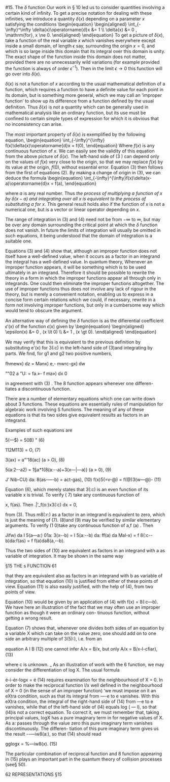 #15. The $\delta$ function
Our work in § 10 led us to consider quantities involving a certain kind of inﬁnity. To get a precise notation for dealing with these infinities, we introduce a quantity $\delta(x)$ depending on a parameter $x$ satisfying the conditions
\begin{equation}
\begin{aligned}
    \int_{-\infty}^\infty \delta(x)\operatorname{d}x &= 1 \\\\
        \delta(x) &= 0 \, \mathrm{for}\, x \ne 0.
\end{aligned}
\end{equation}
To get a picture of $\delta(x)$, take a function of the real variable $x$ which vanishes everywhere except inside a small domain, of length $\epsilon$ say,
surrounding the origin $x = 0$, and which is so large inside this domain that its integral over this domain is unity. The exact shape of the function inside this domain does not matter, provided there are no unnecessarily wild variations (for example provided the function is always of order $\epsilon^{-1}$). Then in the limit $\epsilon \rightarrow 0$ this function will go
over into $\delta(x)$.

$\delta(x)$ is not a function of $x$ according to the usual mathematical definition of a function, which requires a function to have a deﬁnite value for each point in its domain, but is something more general, which we may call an ‘improper function’ to show up its difference from a function deﬁned by the usual deﬁnition. Thus $\delta(x)$ is not a quantity which can be generally used in mathematical analysis like an ordinary function, but its use must be conﬁned to certain simple types of expression for which it is obvious that no inconsistency can arise.

The most important property of $\delta(x)$ is exempliﬁed by the following equation,
\begin{equation}
\int\_{-\infty}^{\infty} f(x)\delta(x)\operatorname{d}x = f(0),
\end{equation}
Where $f(x)$ is any continuous function of $x$. We can easily see the validity of this equation from the above picture of $\delta(x)$. The left-hand side of (3 ) can depend only on the values of $f(x)$ very close to the origin, so that we may replace $f(x)$ by its value at the origin, $f(0)$, without essential error. Equation (3) then follows from the first of equations (2). By making a change of origin in (3), we can deduce the formula
\begin{equation}
\int\_{-\infty}^{\infty}f(x)\delta(x-a)\operatorname{d}x = f(a),
\end{equation}

where $a$ is any real number. Thus *the process of multiplying a function
of x by $\delta(x-a)$ and integrating over all x is equivalent to the process of substituting a for x*. This general result holds also if the function of $x$ is not a numerical one, but is a vector or linear operator depending on $x$.

The range of integration in (3) and (4) need not be from $-\infty$ to $\infty$, but may be over any domain surrounding the critical point at which the $\delta$ function does not vanish. In future the limits of integration will usually be omitted in such equations, it being understood that the domain of integration is a suitable one.

Equations (3) and (4) show that, although an improper function does not itself have a well-defined value, when it occurs as a factor in an integrand the integral has a well-defined value. In quantum theory, Whenever an improper function appears, it will be something which is to be used ultimately in an integrand. Therefore it should be possible to rewrite the theory in a form in which the improper functions appear all through only in integrands. One could then eliminate the improper functions altogether. The use of improper functions thus does not involve any lack of rigour in the theory, but is merely a convenient notation, enabling us to express in a concise form certain relations which we could, if necessary, rewrite in a form not involving improper functions, but only in a cumbersome way which would tend to obscure the argument.

An alternative way of defining the $\delta$ function is as the diﬁerential
coefficient $\epsilon'(x)$ of the function $\epsilon(x)$ given by
\begin{equation}
\begin{aligned}
    \epsilon(x) &= 0 \, (x \lt 0) \\\\
                &= 1 \, (x \gt 0).
\end{aligned}
\end{equation}


We may verify that this is equivalent to the previous deﬁnition by
substituting e'(x) for 3(:c) in the left-hand side of (3)and integrating
by parts. We ﬁnd, for g1 and g2 two positive numbers,

fhmewx) dz = Manx) e,- mwrc-gx) dw

""02 a "U:
= fa.»- f ma») dx
0

in agreement with (3) . The 8 function appears whenever one differen-
tiates a discontinuous function.

There are a number of elementary equations which one can write
down about 3 functions. These equations are essentially rules of
manipulation for algebraic work involving S functions. The meaning
of any of these equations is that its two sides give equivalent results
as factors in an integrand.

Examples of such equations are

5(—$) = 50B) " (6)

112M113) = O, (7)

3(ax) = a"'18(ac) (a > O), (8)

5(a:2--a2) = 1§a*1{8(a:--a)+3(x—|—a)} (a > 0), (9)

J‘ Nib-CU) da: 8(as-—-b) = act-gas), (10)
f(x)5(=v-@) = f(@)3(w—@)- (11)

Equation (6), which merely states that 3(:c) is an even function of its
variable x is trivial. To verify ( 7) take any continuous function of

x, f(as). Then
.|‘_f(o:)x3(:c) dx = 0,

from (3). Thus m8(:r:) as a factor in an integrand is equivalent to
zero, which is just the meaning of (7). (8)and (9) may be verified
by similar elementary arguments. To verify (1 0)take any continuous
function of a,f (a) . Then

Jifw) da I 5(a—a:) 01a: 3(x--b) = I 5(a:--b) da: ff(a) da Mal-x)
= f 8(:c--b)da:f(as) = f f(a)da8(a,--b).

Thus the two sides of (10) are equivalent as factors in an integrand
with a as variable of integration. It may be shown in the same way

§15 THE s FUNCTION 61

that they are equivalent also as factors in an integrand with b as
variable of integration, so that equation (10) is justified from either
of these points of view. Equation (11) is also easily justified, with
the help of (4), from two points of view.

Equation (10) would be given by an application of (4) with
f(x) = 8(:c—b). We have here an illustration of the fact that we may
often use an improper function as though it were an ordinary con-
tinuous function, without getting a wrong result.

Equation (7) shows that, whenever one divides both sides of an
equation by a variable X which can take on the value zero, one
should add on to one side an arbitrary multiple of 3(5):), i.e. from an

equation A I B (12)
one cannot infer A/x = B/x,
but only A/x = B/x-l-cﬁar), (13)

where c is unknown. _
As an illustration of work with the 6 function, we may consider the
differentiation of log X. The usual formula

é-i-ér-logx = é (14)
requires examination for the neighbourhood of X = 0. In order to
make the reciprocal function l/x well defined in the neighbourhood
of X = 0 (in the sense of an improper function) ‘we must impose on
it an eXtra condition, such as that its integral from —-e to e vanishes.
With this eXtra condition, the integral of the right-hand side of (14)
from —e to e vanishes, while that of the left-hand side of (l4) equals
log ( — l), so that (l4)is not a correct equation. To correct it, we must
remember that, taking principal values, logX has a pure imaginary
term in for negative values of X. As a: passes through the value zero
this pure imaginary term vanishes discontinuously. The differen-
tiation of this pure imaginary term gives us the result --—iw8(a:), so
that (14) should read

gglogx = %—iw8(x). (15)

The particular combination of reciprocal function and 8 function
appearing in (15) plays an important part in the quantum theory of
collision processes (see§ 50).

 

62 REPRESENTATIONS §15
